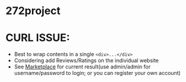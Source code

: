 # 272project

# CURL ISSUE:
* Best to wrap contents in a single `<div>...</div>`
* Considering add Reviews/Ratings on the individual website
* See [Marketplace](http://fwulunch.com/marketplace.php) for current result(use admin/admin for username/password to login; or you can register your own account)

